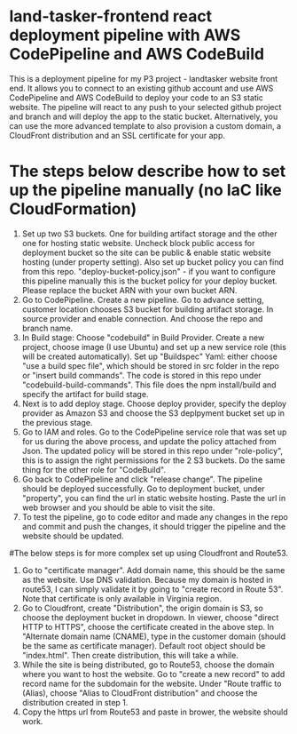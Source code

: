 # land-tasker-frontend react deployment pipeline with AWS CodePipeline and AWS CodeBuild
This is a deployment pipeline for my P3 project - landtasker website front end. It allows you to connect to an existing github account and use AWS CodePipeline and AWS CodeBuild to deploy your code to an S3 static website. The pipeline will react to any push to your selected github project and branch and will deploy the app to the static bucket. 
Alternatively, you can use the more advanced template to also provision a custom domain, a CloudFront distribution and an SSL certificate for your app.
# The steps below describe how to set up the pipeline manually (no IaC like CloudFormation)
1. Set up two S3 buckets. One for building artifact storage and the other one for hosting static website. Uncheck block public access for deployment bucket so the site can be public & enable static website hosting (under property setting).
Also set up bucket policy you can find from this repo. "deploy-bucket-policy.json" - if you want to configure this pipeline manually this is the bucket policy for your deploy bucket. Please replace the bucket ARN with your own bucket ARN.
2. Go to CodePipeline. Create a new pipeline. Go to advance setting, customer location chooses S3 bucket for building artifact storage. In source provider and enable connection. And choose the repo and branch name. 
3. In Build stage: Choose "codebuild" in Build Provider. Create a new project, choose image (I use Ubuntu) and set up a new service role (this will be created automatically). Set up "Buildspec" Yaml: either choose "use a build spec file", which should be stored in src folder in the repo or "insert build commands". The code is stored in this repo under "codebuild-build-commands". This file does the npm install/build and specify the artifact for build stage. 
4. Next is to add deploy stage. Choose deploy provider, specify the deploy provider as Amazon S3 and choose the S3 deplpyment bucket set up in the previous stage. 
5. Go to IAM and roles. Go to the CodePipeline service role that was set up for us during the above process, and update the policy attached from Json. The updated policy will be stored in this repo under "role-policy", this is to assign the right permissions for the 2 S3 buckets. Do the same thing for the other role for "CodeBuild".
6. Go back to CodePipeline and click "release change". The pipeline should be deployed successfully. Go to deployment bucket, under "property", you can find the url in static website hosting. Paste the url in web browser and you should be able to visit the site. 
7. To test the pipeline, go to code editor and made any changes in the repo and commit and push the changes, it should trigger the pipeline and the website should be updated. 

#The below steps is for more complex set up using Cloudfront and Route53. 
1. Go to "certificate manager". Add domain name, this should be the same as the website. Use DNS validation. Because my domain is hosted in route53, I can simply validate it by going to "create record in Route 53". Note that certificate is only available in Virginia region.
2. Go to Cloudfront, create "Distribution", the origin domain is S3, so choose the deployment bucket in dropdown. In viewer, choose "direct HTTP to HTTPS", choose the certificate created in the above step. In "Alternate domain name (CNAME), type in the customer domain (should be the same as certificate manager). Default root object should be "index.html". Then create distribution, this will take a while. 
3. While the site is being distributed, go to Route53, choose the domain where you want to host the website. Go to "create a new record" to add record name for the subdomain for the website. Under "Route traffic to (Alias), choose "Alias to CloudFront distribution" and choose the distribution created in step 1. 
4. Copy the https url from Route53 and paste in brower, the website should work. 
